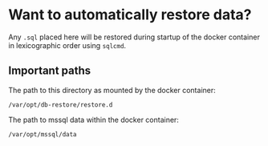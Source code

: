 # Want to automatically restore data?

Any `.sql` placed here will be restored during startup of the docker container in lexicographic order using `sqlcmd`.

## Important paths

The path to this directory as mounted by the docker container:

```
/var/opt/db-restore/restore.d
```

The path to mssql data within the docker container:

```
/var/opt/mssql/data
```